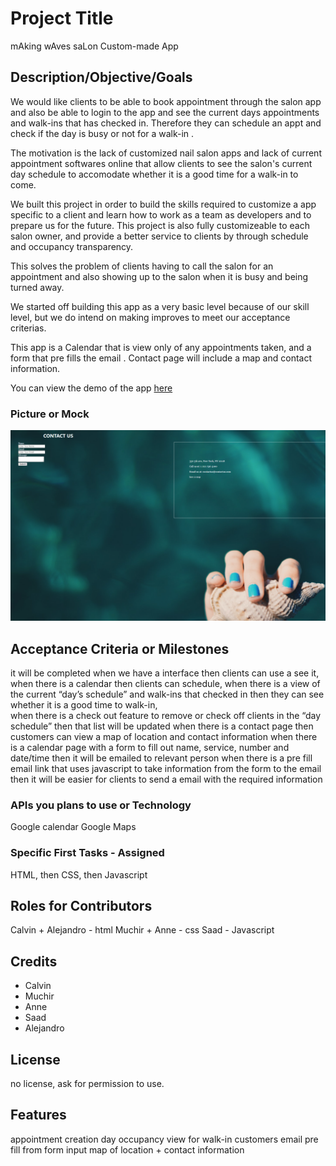 # Project Title
mAking wAves saLon Custom-made App

## Description/Objective/Goals
We would like clients to be able to book appointment through the salon app and also be able to login to the app and see the current days appointments and walk-ins that has checked in. Therefore they can schedule an appt and check if the day is busy or not for a walk-in .

The motivation is the lack of customized nail salon apps and lack of current appointment softwares online that allow clients to see the salon's current day schedule to accomodate whether it is a good time for a walk-in to come. 

We built this project in order to build the skills required to customize a app specific to a client and learn how to work as a team as developers and to prepare us for the future. This project is also fully customizeable to each salon owner, and provide a better service to clients by through schedule and occupancy transparency. 

This solves the problem of clients having to call the salon for an appointment and also showing up to the salon when it is busy and being turned away.

We started off building this app as a very basic level because of our skill level, but we do intend on making improves to meet our acceptance criterias. 

This app is a Calendar that is view only of any appointments taken, and a form that pre fills the email . Contact page will include a map and contact information. 

You can view the demo of the app <a href="https://caltran117.github.io/Nail-Salon-App/">here</a>

### Picture or Mock

<img src="./Assets/Screenshot 2022-10-23 185725.png">

## Acceptance Criteria or Milestones
it will be completed when we have a interface then clients can use a see it, 
when there is a calendar then clients can schedule, 
when there is a view of the current “day’s schedule” and walk-ins that checked in then they can see whether it is a good time to walk-in,  
when there is a check out feature to remove or check off clients in the “day schedule” then that list will be updated
when there is a contact page then customers can view a map of location and contact information
when there is a calendar page with a form to fill out name, service, number and date/time then it will be emailed to relevant person
when there is a pre fill email link that uses javascript to take information from the form to the email then it will be easier for clients to send a email with the required information

### APIs you plans to use or Technology
Google calendar
Google Maps

### Specific First Tasks - Assigned
HTML, then CSS, then Javascript

## Roles for Contributors
Calvin + Alejandro - html
Muchir + Anne - css
Saad - Javascript

## Credits

- Calvin
- Muchir
- Anne
- Saad
- Alejandro

## License

no license, ask for permission to use.

## Features

appointment creation
day occupancy view for walk-in customers
email pre fill from form input
map of location + contact information
